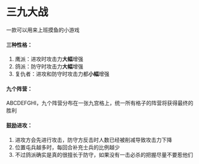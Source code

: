 # 三九大战

一款可以用来上班摸鱼的小游戏

#### 三种性格：

1. 鹰派：进攻时攻击力**大幅**增强
2. 鸽派：防守时攻击力**大幅**增强
3. 复仇者：进攻和防守时攻击力都**小幅**增强

#### 九个阵营：

ABCDEFGHI，九个阵营分布在一张九宫格上，统一所有格子的阵营将获得最终的胜利

#### 鼓励进攻：

1. 进攻方会先进行攻击，防守方反击时人数已经被削减导致攻击力下降
2. 位置屯兵越多时，每回合补充士兵的比例越少
3. 不过鸽派确实是真的很擅长于防守，如果没有一击必杀的把握尽量不要惹他们

